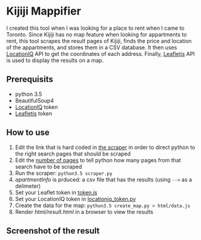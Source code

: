 # Kijiji Mappifier

I created this tool when I was looking for a place to rent when I came to Toronto. Since Kijiji has no map feature when looking for appartments to rent, this tool scrapes the result pages of Kijiji, finds the price and location of the appartments, and stores them in a CSV database. It then uses [LocationIQ](https://locationiq.com/) API to get the coordinates of each address. Finally, [Leafletjs](https://leafletjs.com/) API is used to display the results on a map.

## Prerequisits

* python 3.5
* BeautifulSoup4
* [LocationIQ](https://locationiq.com/) token
* [Leafletjs](https://leafletjs.com/) token

## How to use

1. Edit the link that is hard coded in [the scraper](https://github.com/samasri/KijijiMapDrawer/blob/master/scraper.py#L88) in order to direct python to the right search pages that should be scraped
2. Edit the [number of pages](https://github.com/samasri/KijijiMapDrawer/blob/master/scraper.py#L89) to tell python how many pages from that search have to be scraped
3. Run the scraper: `python3.5 scraper.py`
4. _apartmentInfo_ is prduced: a csv file that has the results (using `-->` as a delimeter)
5. Set your Leaflet token in [token.js](https://github.com/samasri/KijijiMapDrawer/blob/master/html/token.js)
6. Set your LocationIQ token in [locationiq_token.py](https://github.com/samasri/KijijiMapDrawer/blob/master/MyLib/locationiq_token.py)
7. Create the data for the map: `python3.5 create_map.py > html/data.js`
8. Render _html/result.html_ in a browser to view the results

## Screenshot of the result
